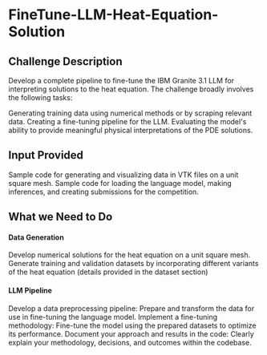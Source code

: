 # FineTune-LLM-Heat-Equation-Solution
## Challenge Description
Develop a complete pipeline to fine-tune the IBM Granite 3.1 LLM for interpreting solutions to the heat equation. The challenge broadly involves the following tasks:

Generating training data using numerical methods or by scraping relevant data.
Creating a fine-tuning pipeline for the LLM.
Evaluating the model's ability to provide meaningful physical interpretations of the PDE solutions.

## Input Provided
Sample code for generating and visualizing data in VTK files on a unit square mesh.
Sample code for loading the language model, making inferences, and creating submissions for the competition.

## What we Need to Do
#### Data Generation
Develop numerical solutions for the heat equation on a unit square mesh.
Generate training and validation datasets by incorporating different variants of the heat equation (details provided in the dataset section)
#### LLM Pipeline
Develop a data preprocessing pipeline: Prepare and transform the data for use in fine-tuning the language model.
Implement a fine-tuning methodology: Fine-tune the model using the prepared datasets to optimize its performance.
Document your approach and results in the code: Clearly explain your methodology, decisions, and outcomes within the codebase.





